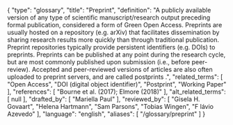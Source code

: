 {
    "type": "glossary",
    "title": "Preprint",
    "definition": "A publicly available version of any type of scientific manuscript/research output preceding formal publication, considered a form of Green Open Access. Preprints are usually hosted on a repository (e.g. arXiv) that facilitates dissemination by sharing research results more quickly than through traditional publication. Preprint repositories typically provide persistent identifiers (e.g. DOIs) to preprints. Preprints can be published at any point during the research cycle, but are most commonly published upon submission (i.e., before peer-review). Accepted and peer-reviewed versions of articles are also often uploaded to preprint servers, and are called postprints .",
    "related_terms": [
        "Open Access",
        "DOI (digital object identifier)",
        "Postprint",
        "Working Paper"
    ],
    "references": [
        "Bourne et al. (2017); Elmore (2018)"
    ],
    "alt_related_terms": [
        null
    ],
    "drafted_by": [
        "Mariella Paul"
    ],
    "reviewed_by": [
        "Gisela H. Govaart",
        "Helena Hartmann",
        "Sam Parsons",
        "Tobias Wingen",
        "F lávio Azevedo"
    ],
    "language": "english",
    "aliases": [
        "/glossary/preprint"
    ]
}
